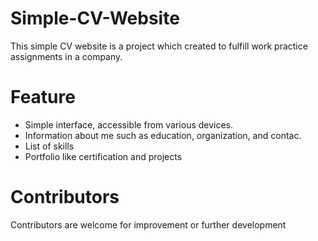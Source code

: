 # Simple-CV-Website
 This simple CV website is a project which created to fulfill work practice assignments in a company. 
# Feature

 - Simple interface, accessible from  various devices.
 - Information about me such as education, organization, and contac. 
 - List of skills
 - Portfolio like certification and projects
# Contributors 
Contributors are welcome for improvement or further development